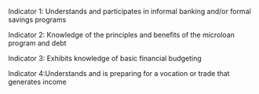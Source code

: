 Indicator 1: Understands and participates in informal banking and/or formal savings programs

Indicator 2: Knowledge of the principles and benefits of the microloan program and debt

Indicator 3: Exhibits knowledge of basic financial budgeting

Indicator 4:Understands and is preparing for a vocation or trade that generates income